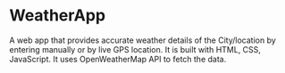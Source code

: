 # WeatherApp
A web app that provides accurate weather details of the City/location by entering manually or by live GPS location. It is built with HTML, CSS, JavaScript. It uses OpenWeatherMap API to fetch the data.
